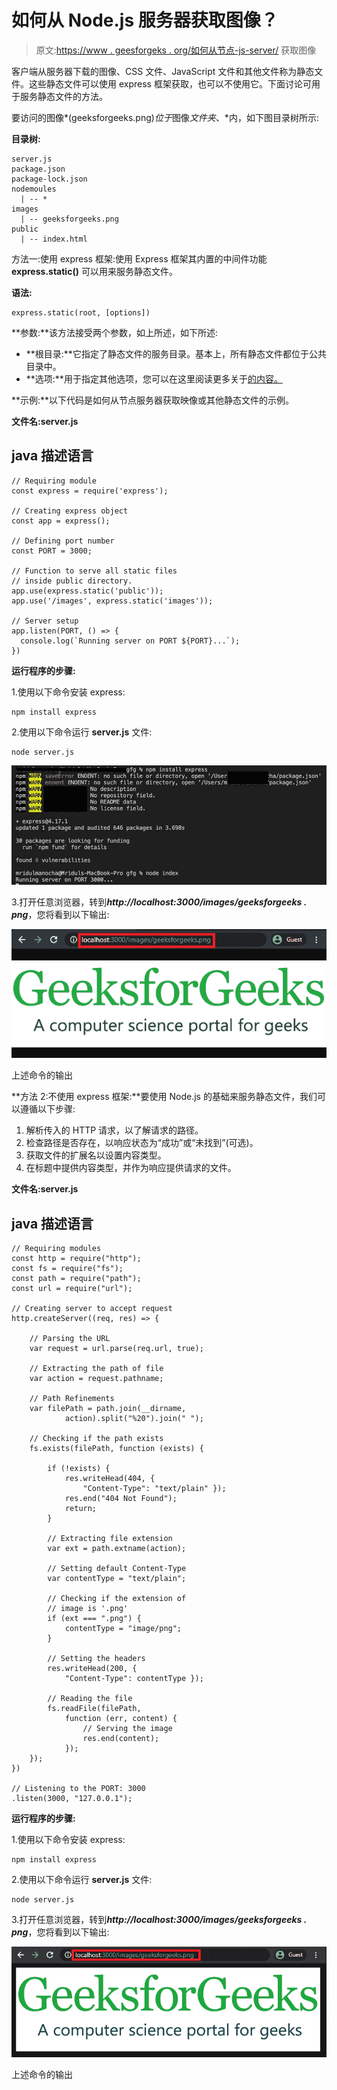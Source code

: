 # 如何从 Node.js 服务器获取图像？

> 原文:[https://www . geesforgeks . org/如何从节点-js-server/](https://www.geeksforgeeks.org/how-to-fetch-images-from-node-js-server/) 获取图像

客户端从服务器下载的图像、CSS 文件、JavaScript 文件和其他文件称为静态文件。这些静态文件可以使用 express 框架获取，也可以不使用它。下面讨论可用于服务静态文件的方法。

要访问的图像*(geeksforgeeks.png)*位于*图像*文件夹*、*内，如下图目录树所示:

**目录树:**

```
server.js
package.json
package-lock.json
nodemoules
  | -- *
images
  | -- geeksforgeeks.png
public
  | -- index.html
```

方法一:使用 express 框架:使用 Express 框架其内置的中间件功能 **express.static()** 可以用来服务静态文件。

**语法:**

```
express.static(root, [options])
```

**参数:**该方法接受两个参数，如上所述，如下所述:

*   **根目录:**它指定了静态文件的服务目录。基本上，所有静态文件都位于公共目录中。
*   **选项:**用于指定其他选项，您可以在这里阅读更多关于[的内容。](https://expressjs.com/en/4x/api.html#express.static)

**示例:**以下代码是如何从节点服务器获取映像或其他静态文件的示例。

**文件名:server.js**

## java 描述语言

```
// Requiring module
const express = require('express');

// Creating express object
const app = express();

// Defining port number
const PORT = 3000;                 

// Function to serve all static files
// inside public directory.
app.use(express.static('public')); 
app.use('/images', express.static('images'));

// Server setup
app.listen(PORT, () => {
  console.log(`Running server on PORT ${PORT}...`);
})
```

**运行程序的步骤:**

1.使用以下命令安装 express:

```
npm install express
```

2.使用以下命令运行 **server.js** 文件:

```
node server.js
```

![](img/6aca654923747f7093bacceb423df9f3.png)

3.打开任意浏览器，转到***http://localhost:3000/images/geeksforgeeks . png***，您将看到以下输出:

![](img/8a1c77066ef227e3660593be14426f5b.png)

上述命令的输出

**方法 2:不使用 express 框架:**要使用 Node.js 的基础来服务静态文件，我们可以遵循以下步骤:

1.  解析传入的 HTTP 请求，以了解请求的路径。
2.  检查路径是否存在，以响应状态为“成功”或“未找到”(可选)。
3.  获取文件的扩展名以设置内容类型。
4.  在标题中提供内容类型，并作为响应提供请求的文件。

**文件名:server.js**

## java 描述语言

```
// Requiring modules
const http = require("http");
const fs = require("fs");
const path = require("path");
const url = require("url");

// Creating server to accept request
http.createServer((req, res) => {

    // Parsing the URL
    var request = url.parse(req.url, true);

    // Extracting the path of file
    var action = request.pathname;

    // Path Refinements
    var filePath = path.join(__dirname,
            action).split("%20").join(" ");

    // Checking if the path exists
    fs.exists(filePath, function (exists) {

        if (!exists) {
            res.writeHead(404, {
                "Content-Type": "text/plain" });
            res.end("404 Not Found");
            return;
        }

        // Extracting file extension
        var ext = path.extname(action);

        // Setting default Content-Type
        var contentType = "text/plain";

        // Checking if the extension of
        // image is '.png'
        if (ext === ".png") {
            contentType = "image/png";
        }

        // Setting the headers
        res.writeHead(200, {
            "Content-Type": contentType });

        // Reading the file
        fs.readFile(filePath,
            function (err, content) {
                // Serving the image
                res.end(content);
            });
    });
})

// Listening to the PORT: 3000
.listen(3000, "127.0.0.1");
```

**运行程序的步骤:**

1.使用以下命令安装 express:

```
npm install express
```

2.使用以下命令运行 **server.js** 文件:

```
node server.js
```

3.打开任意浏览器，转到***http://localhost:3000/images/geeksforgeeks . png***，您将看到以下输出:

![](img/e1176ae7e5c9db9b8fd827a746c8f06a.png)

上述命令的输出